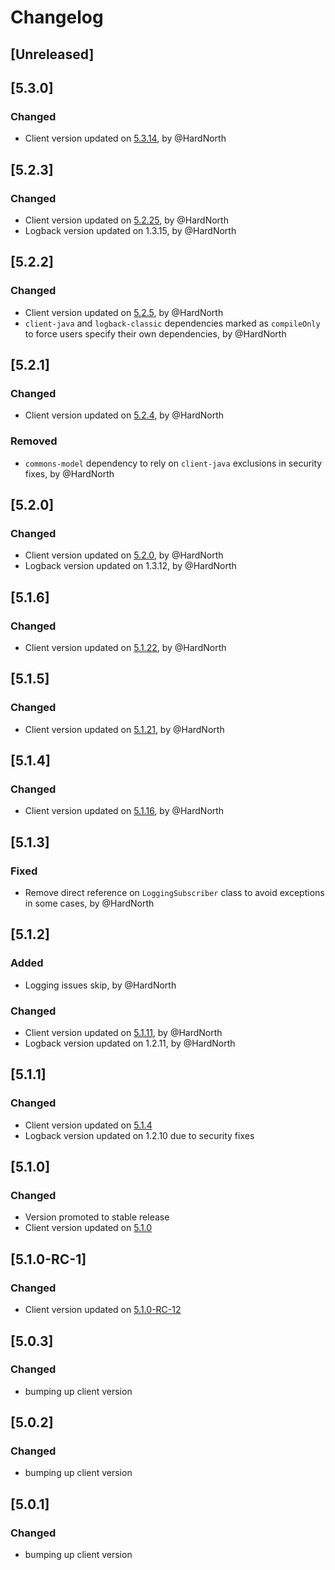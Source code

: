 # Changelog

## [Unreleased]

## [5.3.0]
### Changed
- Client version updated on [5.3.14](https://github.com/reportportal/client-java/releases/tag/5.3.14), by @HardNorth

## [5.2.3]
### Changed
- Client version updated on [5.2.25](https://github.com/reportportal/client-java/releases/tag/5.2.25), by @HardNorth
- Logback version updated on 1.3.15, by @HardNorth

## [5.2.2]
### Changed
- Client version updated on [5.2.5](https://github.com/reportportal/client-java/releases/tag/5.2.5), by @HardNorth
- `client-java` and `logback-classic` dependencies marked as `compileOnly` to force users specify their own dependencies, by @HardNorth

## [5.2.1]
### Changed
- Client version updated on [5.2.4](https://github.com/reportportal/client-java/releases/tag/5.2.4), by @HardNorth
### Removed
- `commons-model` dependency to rely on `client-java` exclusions in security fixes, by @HardNorth

## [5.2.0]
### Changed
- Client version updated on [5.2.0](https://github.com/reportportal/client-java/releases/tag/5.2.0), by @HardNorth
- Logback version updated on 1.3.12, by @HardNorth

## [5.1.6]
### Changed
- Client version updated on [5.1.22](https://github.com/reportportal/client-java/releases/tag/5.1.22), by @HardNorth

## [5.1.5]
### Changed
- Client version updated on [5.1.21](https://github.com/reportportal/client-java/releases/tag/5.1.21), by @HardNorth

## [5.1.4]
### Changed
- Client version updated on [5.1.16](https://github.com/reportportal/client-java/releases/tag/5.1.16), by @HardNorth

## [5.1.3]
### Fixed
- Remove direct reference on `LoggingSubscriber` class to avoid exceptions in some cases, by @HardNorth

## [5.1.2]
### Added
- Logging issues skip, by @HardNorth
### Changed
- Client version updated on [5.1.11](https://github.com/reportportal/client-java/releases/tag/5.1.11), by @HardNorth
- Logback version updated on 1.2.11, by @HardNorth

## [5.1.1]
### Changed
- Client version updated on [5.1.4](https://github.com/reportportal/client-java/releases/tag/5.1.4)
- Logback version updated on 1.2.10 due to security fixes

## [5.1.0]
### Changed
- Version promoted to stable release
- Client version updated on [5.1.0](https://github.com/reportportal/client-java/releases/tag/5.1.0)

## [5.1.0-RC-1]
### Changed
- Client version updated on [5.1.0-RC-12](https://github.com/reportportal/client-java/releases/tag/5.1.0-RC-12)

## [5.0.3]
### Changed
- bumping up client version

## [5.0.2]
### Changed
- bumping up client version

## [5.0.1]
### Changed
- bumping up client version